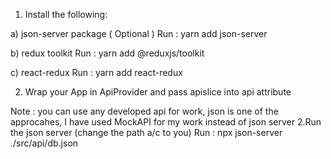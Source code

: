 1. Install the following:

a) json-server package ( Optional )
Run : yarn add json-server

b) redux toolkit
Run : yarn add @reduxjs/toolkit

c) react-redux
Run : yarn add react-redux

2. Wrap your App in ApiProvider and pass apislice into api attribute

Note : you can use any developed api for work, json is one of the approcahes, I have used MockAPI for my work instead of json server
2.Run the json server (change the path a/c to you)
Run : npx json-server ./src/api/db.json
